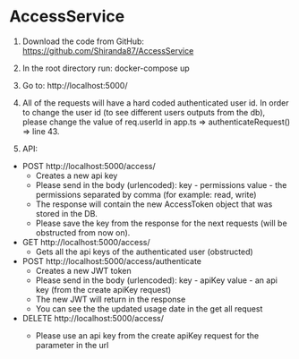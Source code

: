 # AccessService

1. Download the code from GitHub:
https://github.com/Shiranda87/AccessService

2. In the root directory run:
docker-compose up

3. Go to:
http://localhost:5000/

4. All of the requests will have a hard coded authenticated user id. 
In order to change the user id (to see different users outputs from the db), please change the value of req.userId in app.ts => authenticateRequest() => line 43.

5. API:
  - POST http://localhost:5000/access/ 
	  - Creates a new api key
	  - Please send in the body (urlencoded):
 		  key - permissions
		  value - the permissions separated by comma (for example: read, write)
	  - The response will contain the new AccessToken object that was stored in the DB.
	  - Please save the key from the response for the next requests (will be obstructed from now on).
  - GET http://localhost:5000/access/
	  - Gets all the api keys of the authenticated user (obstructed)
  - POST http://localhost:5000/access/authenticate
	  - Creates a new JWT token
	  - Please send in the body (urlencoded):
		  key - apiKey
		  value - an api key (from the create apiKey request)
	  - The new JWT will return in the response
	  - You can see the the updated usage date in the get all request
  - DELETE http://localhost:5000/access/<apiKey>
	  - Please use an api key from the create apiKey request for the parameter in the url
